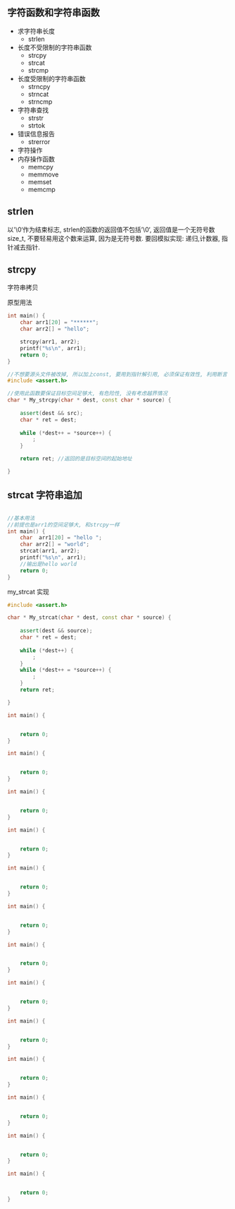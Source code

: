 <!--
 * @Author: Haitian Li
 * @Date: 2021-03-12 13:35:46
 * @LastEditors: Haitian Li
 * @LastEditTime: 2021-03-12 14:53:54
 * @Description: I do not wish to be horny anymore,
 *               I just want to be happy.
-->

## 字符函数和字符串函数


* 求字符串长度
  * strlen
* 长度不受限制的字符串函数
  * strcpy
  * strcat
  * strcmp
* 长度受限制的字符串函数
  * strncpy
  * strncat
  * strncmp
* 字符串查找
  * strstr
  * strtok
* 错误信息报告
  * strerror
* 字符操作
* 内存操作函数
  * memcpy
  * memmove
  * memset
  * memcmp
  
## strlen

以'\0‘作为结束标志, strlen的函数的返回值不包括’\0‘, 返回值是一个无符号数 size_t, 不要轻易用这个数来运算, 因为是无符号数. 要回模拟实现: 递归,计数器, 指针减去指针.

## strcpy

字符串拷贝

原型用法

```c++
int main() {
    char arr1[20] = "******";
    char arr2[] = "hello";

    strcpy(arr1, arr2);
    printf("%s\n", arr1);
    return 0;
}
```


```c++
//不想要源头文件被改掉, 所以加上const, 要用到指针解引用, 必须保证有效性, 利用断言
#include <assert.h>

//使用此函数要保证目标空间足够大, 有危险性, 没有考虑越界情况
char * My_strcpy(char * dest, const char * source) {
    
    assert(dest && src);
    char * ret = dest;
    
    while (*dest++ = *source++) {
        ;
    }

    return ret; //返回的是目标空间的起始地址

}
```
## strcat 字符串追加

```c++

//基本用法
//前提也是arr1的空间足够大, 和strcpy一样
int main() {
    char  arr1[20] = "hello ";
    char arr2[] = "world";
    strcat(arr1, arr2);
    printf("%s\n", arr1);
    //输出是hello world
    return 0;
}
```
my_strcat 实现

```c++
#include <assert.h>

char * My_strcat(char * dest, const char * source) {
    
    assert(dest && source);
    char * ret = dest;
    
    while (*dest++) {
        ;
    }
    while (*dest++ = *source++) {
        ;
    }
    return ret;    

}
```

```c++
int main() {


    return 0;
}
```

```c++
int main() {


    return 0;
}
```

```c++
int main() {


    return 0;
}
```

```c++
int main() {


    return 0;
}
```

```c++
int main() {


    return 0;
}
```

```c++
int main() {


    return 0;
}
```

```c++
int main() {


    return 0;
}
```

```c++
int main() {


    return 0;
}
```

```c++
int main() {


    return 0;
}
```

```c++
int main() {


    return 0;
}
```

```c++
int main() {


    return 0;
}
```

```c++
int main() {


    return 0;
}
```

```c++
int main() {


    return 0;
}
```


